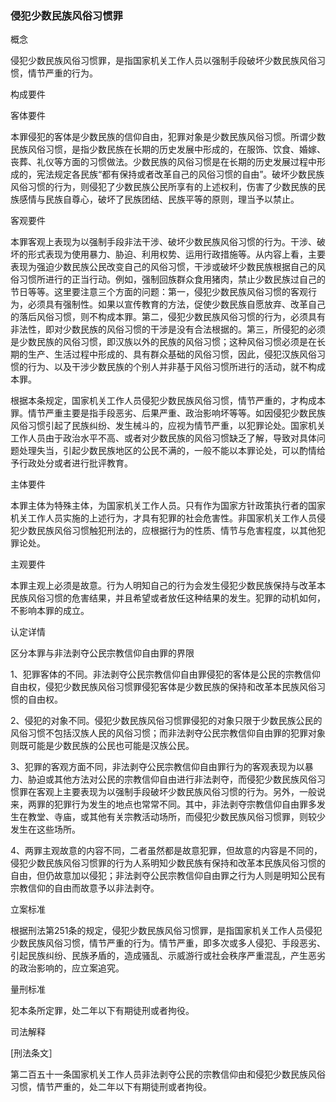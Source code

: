 ### 侵犯少数民族风俗习惯罪
 概念 

侵犯少数民族风俗习惯罪，是指国家机关工作人员以强制手段破坏少数民族风俗习惯，情节严重的行为。

 构成要件 

 客体要件 

本罪侵犯的客体是少数民族的信仰自由，犯罪对象是少数民族风俗习惯。所谓少数民族风俗习惯，是指少数民族在长期的历史发展中形成的，在服饰、饮食、婚嫁、丧葬、礼仪等方面的习惯做法。少数民族的风俗习惯是在长期的历史发展过程中形成的，宪法规定各民族“都有保持或者改革自己的风俗习惯的自由”。破坏少数民族风俗习惯的行为，则侵犯了少数民族公民所享有的上述权利，伤害了少数民族的民族感情与民族自尊心，破坏了民族团结、民族平等的原则，理当予以禁止。

 客观要件 

本罪客观上表现为以强制手段非法干涉、破坏少数民族风俗习惯的行为。干涉、破坏的形式表现为使用暴力、胁迫、利用权势、运用行政措施等。从内容上看，主要表现为强迫少数民族公民改变自己的风俗习惯，干涉或破坏少数民族根据自己的风俗习惯所进行的正当行动。例如，强制回族群众食用猪肉，禁止少数民族过自己的节日等等。这里要注意三个方面的问题：第一，侵犯少数民族风俗习惯的客观行为，必须具有强制性。如果以宣传教育的方法，促使少数民族自愿放弃、改革自己的落后风俗习惯，则不构成本罪。第二，侵犯少数民族风俗习惯的行为，必须具有非法性，即对少数民族的风俗习惯的干涉是没有合法根据的。第三，所侵犯的必须是少数民族的风俗习惯，即汉族以外的民族的风俗习惯；这种风俗习惯必须是在长期的生产、生活过程中形成的、具有群众基础的风俗习惯，因此，侵犯汉族风俗习惯的行为、以及干涉少数民族的个别人并非基于风俗习惯所进行的活动，就不构成本罪。

根据本条规定，国家机关工作人员侵犯少数民族风俗习惯，情节严重的，才构成本罪。情节严重主要是指手段恶劣、后果严重、政治影响坏等等。如因侵犯少数民族风俗习惯引起了民族纠纷、发生械斗的，应视为情节严重，以犯罪论处。国家机关工作人员由于政治水平不高、或者对少数民族的风俗习惯缺乏了解，导致对具体问题处理失当，引起少数民族地区的公民不满的，一般不能以本罪论处，可以酌情给予行政处分或者进行批评教育。

 主体要件 

本罪主体为特殊主体，为国家机关工作人员。只有作为国家方针政策执行者的国家机关工作人员实施的上述行为，才具有犯罪的社会危害性。非国家机关工作人员侵犯少数民族风俗习惯触犯刑法的，应根据行为的性质、情节与危害程度，以其他犯罪论处。

 主观要件 

本罪主观上必须是故意。行为人明知自己的行为会发生侵犯少数民族保持与改革本民族风俗习惯的危害结果，并且希望或者放任这种结果的发生。犯罪的动机如何，不影响本罪的成立。

 认定详情 

 区分本罪与非法剥夺公民宗教信仰自由罪的界限 

1、犯罪客体的不同。非法剥夺公民宗教信仰自由罪侵犯的客体是公民的宗教信仰自由权，侵犯少数民族风俗习惯罪侵犯客体是少数民族的保持和改革本民族风俗习惯的自由权。

2、侵犯的对象不同。侵犯少数民族风俗习惯罪侵犯的对象只限于少数民族公民的风俗习惯不包括汉族人民的风俗习惯；而非法剥夺公民宗教信仰自由罪的犯罪对象则既可能是少数民族的公民也可能是汉族公民。

3、犯罪的客观方面不同，非法剥夺公民宗教信仰自由罪行为的客观表现为以暴力、胁迫或其他方法对公民的宗教信仰自由进行非法剥夺，而侵犯少数民族风俗习惯罪在客观上主要表现为以强制手段破坏少数民族风俗习惯的行为。另外，一般说来，两罪的犯罪行为发生的地点也常常不同。其中，非法剥夺宗教信仰自由罪多发生在教堂、寺庙，或其他有关宗教活动场所，而侵犯少数民族风俗习惯罪，则较少发生在这些场所。

4、两罪主观故意的内容不同，二者虽然都是故意犯罪，但故意的内容是不同的，侵犯少数民族风俗习惯罪的行为人系明知少数民族有保持和改革本民族风俗习惯的自由，但仍故意加以侵犯；非法剥夺公民宗教信仰自由罪之行为人则是明知公民有宗教信仰的自由而故意予以非法剥夺。

 立案标准 

根据刑法第251条的规定，侵犯少数民族风俗习惯罪，是指国家机关工作人员侵犯少数民族风俗习惯，情节严重的行为。情节严重，即多次或多人侵犯、手段恶劣、引起民族纠纷、民族矛盾的，造成骚乱、示威游行或社会秩序严重混乱，产生恶劣的政治影响的，应立案追究。

 量刑标准 

犯本条所定罪，处二年以下有期徒刑或者拘役。

 司法解释 

[刑法条文］

第二百五十一条国家机关工作人员非法剥夺公民的宗教信仰由和侵犯少数民族风俗习惯，情节严重的，处二年以下有期徒刑或者拘役。